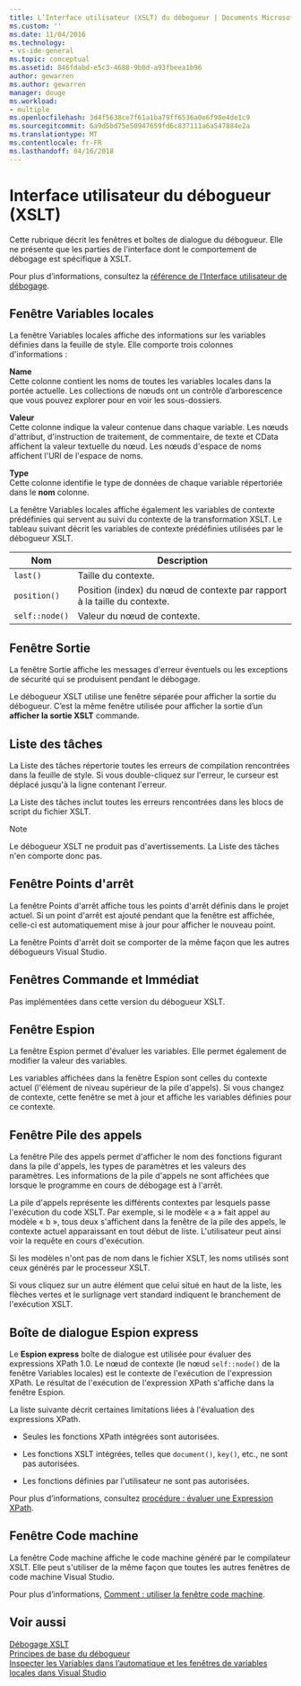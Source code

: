 ```yaml
---
title: L’Interface utilisateur (XSLT) du débogueur | Documents Microsoft
ms.custom: ''
ms.date: 11/04/2016
ms.technology:
- vs-ide-general
ms.topic: conceptual
ms.assetid: 846fdabd-e5c3-4688-9b0d-a93fbeea1b96
author: gewarren
ms.author: gewarren
manager: douge
ms.workload:
- multiple
ms.openlocfilehash: 3d4f5638ce7f61a1ba79ff6536a0e6f98e4de1c9
ms.sourcegitcommit: 6a9d5bd75e50947659fd6c837111a6a547884e2a
ms.translationtype: MT
ms.contentlocale: fr-FR
ms.lasthandoff: 04/16/2018
---
```

# <a name="debugger-user-interface-xslt"></a>Interface utilisateur du débogueur (XSLT)
Cette rubrique décrit les fenêtres et boîtes de dialogue du débogueur. Elle ne présente que les parties de l'interface dont le comportement de débogage est spécifique à XSLT.  
  
 Pour plus d’informations, consultez la [référence de l’Interface utilisateur de débogage](../debugger/debugging-user-interface-reference.md).  
  
## <a name="locals-window"></a>Fenêtre Variables locales  
 La fenêtre Variables locales affiche des informations sur les variables définies dans la feuille de style. Elle comporte trois colonnes d'informations :  
  
 **Name**  
 Cette colonne contient les noms de toutes les variables locales dans la portée actuelle. Les collections de nœuds ont un contrôle d’arborescence que vous pouvez explorer pour en voir les sous-dossiers.  
  
 **Valeur**  
 Cette colonne indique la valeur contenue dans chaque variable. Les nœuds d'attribut, d'instruction de traitement, de commentaire, de texte et CData affichent la valeur textuelle du nœud. Les nœuds d'espace de noms affichent l'URI de l'espace de noms.  
  
 **Type**  
 Cette colonne identifie le type de données de chaque variable répertoriée dans le **nom** colonne.  
  
 La fenêtre Variables locales affiche également les variables de contexte prédéfinies qui servent au suivi du contexte de la transformation XSLT. Le tableau suivant décrit les variables de contexte prédéfinies utilisées par le débogueur XSLT.  
  
|Nom|Description|  
|----------|-----------------|  
|`last()`|Taille du contexte.|  
|`position()`|Position (index) du nœud de contexte par rapport à la taille du contexte.|  
|`self::node()`|Valeur du nœud de contexte.|  
  
## <a name="output-window"></a>Fenêtre Sortie  
 La fenêtre Sortie affiche les messages d'erreur éventuels ou les exceptions de sécurité qui se produisent pendant le débogage.  
  
 Le débogueur XSLT utilise une fenêtre séparée pour afficher la sortie du débogueur. C’est la même fenêtre utilisée pour afficher la sortie d’un **afficher la sortie XSLT** commande.  
  
## <a name="task-list"></a>Liste des tâches  
 La Liste des tâches répertorie toutes les erreurs de compilation rencontrées dans la feuille de style. Si vous double-cliquez sur l'erreur, le curseur est déplacé jusqu'à la ligne contenant l'erreur.  
  
 La Liste des tâches inclut toutes les erreurs rencontrées dans les blocs de script du fichier XSLT.  
  
> [!NOTE]
>  Le débogueur XSLT ne produit pas d'avertissements. La Liste des tâches n'en comporte donc pas.  
  
## <a name="breakpoints-window"></a>Fenêtre Points d'arrêt  
 La fenêtre Points d'arrêt affiche tous les points d'arrêt définis dans le projet actuel. Si un point d'arrêt est ajouté pendant que la fenêtre est affichée, celle-ci est automatiquement mise à jour pour afficher le nouveau point.  
  
 La fenêtre Points d'arrêt doit se comporter de la même façon que les autres débogueurs Visual Studio.  
  
## <a name="command-windowimmediate-window"></a>Fenêtres Commande et Immédiat  
 Pas implémentées dans cette version du débogueur XSLT.  
  
## <a name="watch-window"></a>Fenêtre Espion  
 La fenêtre Espion permet d'évaluer les variables. Elle permet également de modifier la valeur des variables.  
  
 Les variables affichées dans la fenêtre Espion sont celles du contexte actuel (l'élément de niveau supérieur de la pile d'appels). Si vous changez de contexte, cette fenêtre se met à jour et affiche les variables définies pour ce contexte.  
  
## <a name="call-stack-window"></a>Fenêtre Pile des appels  
 La fenêtre Pile des appels permet d'afficher le nom des fonctions figurant dans la pile d'appels, les types de paramètres et les valeurs des paramètres. Les informations de la pile d'appels ne sont affichées que lorsque le programme en cours de débogage est à l'arrêt.  
  
 La pile d'appels représente les différents contextes par lesquels passe l'exécution du code XSLT. Par exemple, si le modèle « a » fait appel au modèle « b », tous deux s'affichent dans la fenêtre de la pile des appels, le contexte actuel apparaissant en tout début de liste. L'utilisateur peut ainsi voir la requête en cours d'exécution.  
  
 Si les modèles n'ont pas de nom dans le fichier XSLT, les noms utilisés sont ceux générés par le processeur XSLT.  
  
 Si vous cliquez sur un autre élément que celui situé en haut de la liste, les flèches vertes et le surlignage vert standard indiquent le branchement de l'exécution XSLT.  
  
## <a name="quickwatch-dialog-box"></a>Boîte de dialogue Espion express  
 Le **Espion express** boîte de dialogue est utilisée pour évaluer des expressions XPath 1.0. Le nœud de contexte (le nœud `self::node()` de la fenêtre Variables locales) est le contexte de l'exécution de l'expression XPath. Le résultat de l'exécution de l'expression XPath s'affiche dans la fenêtre Espion.  
  
 La liste suivante décrit certaines limitations liées à l'évaluation des expressions XPath.  
  
-   Seules les fonctions XPath intégrées sont autorisées.  
  
-   Les fonctions XSLT intégrées, telles que `document()`, `key()`, etc., ne sont pas autorisées.  
  
-   Les fonctions définies par l'utilisateur ne sont pas autorisées.  
  
Pour plus d’informations, consultez [procédure : évaluer une Expression XPath](../xml-tools/how-to-evaluate-an-xpath-expression.md).  
  
## <a name="disassembly-window"></a>Fenêtre Code machine  
 La fenêtre Code machine affiche le code machine généré par le compilateur XSLT. Elle peut s'utiliser de la même façon que toutes les autres fenêtres de code machine Visual Studio.  
  
 Pour plus d’informations, [Comment : utiliser la fenêtre code machine](../debugger/how-to-use-the-disassembly-window.md).  
  
## <a name="see-also"></a>Voir aussi  
 [Débogage XSLT](../xml-tools/debugging-xslt.md)   
 [Principes de base du débogueur](../debugger/debugger-basics.md)   
 [Inspecter les Variables dans l’automatique et les fenêtres de variables locales dans Visual Studio](../debugger/autos-and-locals-windows.md)